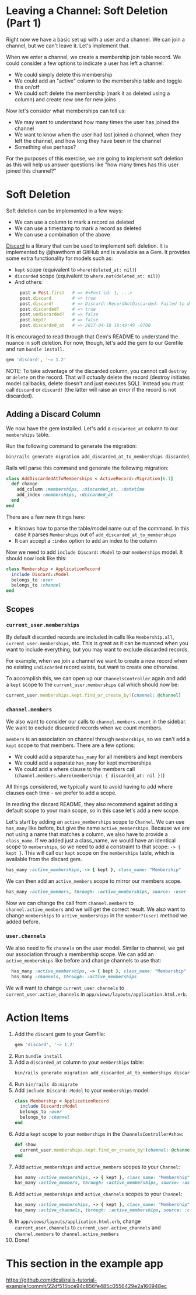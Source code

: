 # Leaving a Channel: Soft Deletion (Part 1)

Right now we have a basic set up with a user and a channel. We can join a channel, but we can't leave it. Let's implement that.

When we enter a channel, we create a membership join table record. We could consider a few options to indicate a user has left a channel:
- We could simply delete this membership
- We could add an "active" column to the membership table and toggle this on/off
- We could soft delete the membership (mark it as deleted using a column) and create new one for new joins

Now let's consider what memberships can tell us:
- We may want to understand how many times the user has joined the channel
- We want to know when the user had last joined a channel, when they left the channel, and how long they have been in the channel
- Something else perhaps?

For the purposes of this exercise, we are going to implement soft deletion as this will help us answer questions like "how many times has this user joined this channel?"

# Soft Deletion

Soft deletion can be implemented in a few ways:
- We can use a column to mark a record as deleted
- We can use a timestamp to mark a record as deleted
- We can use a combination of the above

[Discard](https://github.com/jhawthorn/discard) is a library that can be used to implement soft deletion. It is implemented by @jhawthorn at GitHub and is available as a Gem. It provides some extra functionality for models such as:
- `kept` scope (equivalent to `where(deleted_at: nil)`)
- `discarded` scope (equivalent to `where.not(deleted_at: nil)`)
- And others:
  ```ruby
    post = Post.first   # => #<Post id: 1, ...>
    post.discard        # => true
    post.discard!       # => Discard::RecordNotDiscarded: Failed to discard the record
    post.discarded?     # => true
    post.undiscarded?   # => false
    post.kept?          # => false
    post.discarded_at   # => 2017-04-18 18:49:49 -0700
  ```

It is encouraged to read through that Gem's README to understand the nuance in soft deletion. For now, though, let's add the gem to our Gemfile and run `bundle install`.

```ruby
gem 'discard', '~> 1.2'
```

NOTE: To take advantage of the discarded column, you cannot call `destroy` or `delete` on the record. That will _actually_ delete the record (destroy initiates model callbacks, delete doesn't and just executes SQL). Instead you must call `discard` or `discard!` (the latter will raise an error if the record is not discarded).

## Adding a Discard Column

We now have the gem installed. Let's add a `discarded_at` column to our `memberships` table.

Run the following command to generate the migration:
```bash
bin/rails generate migration add_discarded_at_to_memberships discarded_at:datetime:index
```

Rails will parse this command and generate the following migration:
```ruby
class AddDiscardedAtToMemberships < ActiveRecord::Migration[6.1]
  def change
    add_column :memberships, :discarded_at, :datetime
    add_index :memberships, :discarded_at
  end
end

```

There are a few new things here:
- It knows how to parse the table/model name out of the command. In this case it parses `Memberships` out of `add_discarded_at_to_memberships`
- It can accept a `:index` option to add an index to the column

Now we need to add `include Discard::Model` to our `memberships` model. It should now look like this:
```ruby
class Membership < ApplicationRecord
  include Discard::Model
  belongs_to :user
  belongs_to :channel
end
```

## Scopes

### `current_user.memberships`

By default discarded records are included in calls like `Membership.all`, `current_user.memberships`, etc. This is great as it can be nuanced when you want to include everything, but you may want to exclude discarded records.

For example, when we join a channel we want to create a new record when no existing `undiscarded` record exists, but want to create one otherwise.

To accomplish this, we can open up our `ChannelsController` again and add a `kept` scope to the `current_user.memberships` cal which should now be:

```ruby
current_user.memberships.kept.find_or_create_by!(channel: @channel)
```

### `channel.members`

We also want to consider our calls to `channel.members.count` in the sidebar. We want to exclude discarded records when we count members.

`members` is an association on channel through `memberships`, so we can't add a `kept` scope to that members. There are a few options:
- We could add a separate `has_many` for all members and kept members
- We could add a separate `has_many` for kept memberships
- We could add a where clause to the members call (`channel.members.where(membership: { discarded_at: nil })`)

All things considered, we typically want to avoid having to add where clauses each time - we prefer to add a scope.

In reading the discard README, they also recommend against adding a default scope to your main scope, so in this case let's add a new scope.

Let's start by adding an `active_memberships` scope to `Channel`. We can use `has_many` like before, but give the name `active_memberships`. Because we are not using a name that matches a column, we also have to provide a `class_name`. If we added just a class_name, we would have an identical scope to `memberships`, so we need to add a constraint to that scope: `-> { kept }`. This will call our `kept` scope on the `memberships` table, which is available from the discard gem.

```ruby
has_many :active_memberships, -> { kept }, class_name: "Membership"
```

We can then add an `active_members` scope to mirror our members scope.

```ruby
has_many :active_members, through: :active_memberships, source: :user
```

Now we can change the call from `channel.members` to `channel.active_members` and we will get the correct result. We also want to change `memberships` to `active_memberships` in the `member?(user)` method we added before.

### `user.channels`

We also need to fix `channels` on the user model. Similar to channel, we get our association through a membership scope. We can add an `active_memberships` like before and change channels to use that:

```ruby
  has_many :active_memberships, -> { kept }, class_name: "Membership"
  has_many :channels, through: :active_memberships
```

We will want to change `current_user.channels` to `current_user.active_channels` in `app/views/layouts/application.html.erb`.

# Action Items

1. Add the `discard` gem to your Gemfile:
    ```ruby
    gem 'discard', '~> 1.2'
    ```
1. Run `bundle install`
1. Add a `discarded_at` column to your `memberships` table:
    ```bash
    bin/rails generate migration add_discarded_at_to_memberships discarded_at:datetime:index
    ```
1. Run `bin/rails db:migrate`
1. Add `include Discard::Model` to your `memberships` model:
    ```ruby
    class Membership < ApplicationRecord
      include Discard::Model
      belongs_to :user
      belongs_to :channel
    end
    ```
1. Add a `kept` scope to your `memberships` in the `ChannelsController#show`:
    ```ruby
    def show
      current_user.memberships.kept.find_or_create_by!(channel: @channel)
    end
    ```
1. Add `active_memberships` and `active_members` scopes to your `Channel`:
    ```ruby
    has_many :active_memberships, -> { kept }, class_name: "Membership"
    has_many :active_members, through: :active_memberships, source: :user
    ```
1. Add `active_memberships` and `active_channels` scopes to your `Channel`:
    ```ruby
    has_many :active_memberships, -> { kept }, class_name: "Membership"
    has_many :active_channels, through: :active_memberships, source: :channel
    ```
1. In `app/views/layouts/application.html.erb`, change `current_user.channels` to `current_user.active_channels` and `channel.members` to `channel.active_members`
1. Done!

# This section in the example app

https://github.com/dcsil/rails-tutorial-example/commit/22df515bce94c856fe485c0556429e2a160948ec
